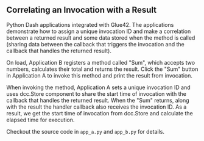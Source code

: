## Correlating an Invocation with a Result

Python Dash applications integrated with Glue42. The applications demonstrate how to assign a unique invocation ID and make a correlation between a returned result and some data stored when the method is called (sharing data between the callback that triggers the invocation and the callback that handles the returned result).

On load, Application B registers a method called "Sum", which accepts two numbers, calculates their total and returns the result. Click the "Sum" button in Application A to invoke this method and print the result from invocation.

When invoking the method, Application A sets a unique invocation ID and uses dcc.Store component to share the start time of invocation with the callback that handles the returned result. When the "Sum" returns, along with the result the handler callback also receives the invocation ID. As a result, we get the start time of invocation from dcc.Store and calculate the elapsed time for execution.

Checkout the source code in `app_a.py` and `app_b.py` for details.
